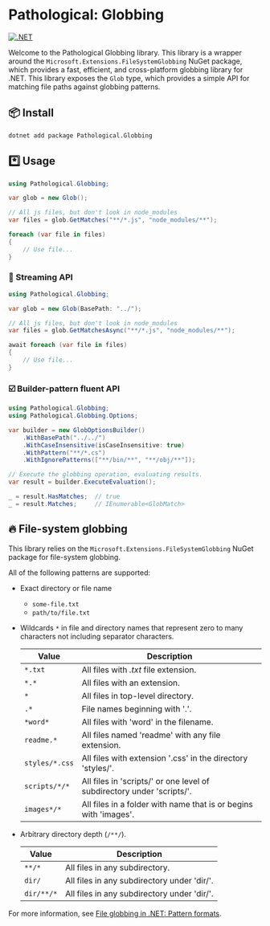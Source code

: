 ﻿# Pathological: Globbing

[![.NET](https://github.com/IEvangelist/pathological.globbing/actions/workflows/dotnet.yml/badge.svg)](https://github.com/IEvangelist/pathological.globbing/actions/workflows/dotnet.yml)

Welcome to the Pathological Globbing library. This library is a wrapper around the `Microsoft.Extensions.FileSystemGlobbing` NuGet package, which provides a fast, efficient, and cross-platform globbing library for .NET. This library exposes the `Glob` type, which provides a simple API for matching file paths against globbing patterns.

## 📦 Install

```
dotnet add package Pathological.Globbing
```

## *️⃣ Usage

```csharp
using Pathological.Globbing;

var glob = new Glob();

// All js files, but don't look in node_modules
var files = glob.GetMatches("**/*.js", "node_modules/**");

foreach (var file in files)
{
    // Use file...
}
```

### 📂 Streaming API

```csharp
using Pathological.Globbing;

var glob = new Glob(BasePath: "../");

// All js files, but don't look in node_modules
var files = glob.GetMatchesAsync("**/*.js", "node_modules/**");

await foreach (var file in files)
{
    // Use file...
}
```

### ☑️ Builder-pattern fluent API

```csharp
using Pathological.Globbing;
using Pathological.Globbing.Options;

var builder = new GlobOptionsBuilder()
    .WithBasePath("../../")
    .WithCaseInsensitive(isCaseInsensitive: true)
    .WithPattern("**/*.cs")
    .WithIgnorePatterns(["**/bin/**", "**/obj/**"]);

// Execute the globbing operation, evaluating results.
var result = builder.ExecuteEvaluation();

_ = result.HasMatches;  // true
_ = result.Matches;     // IEnumerable<GlobMatch>
```

## 🔥 File-system globbing

This library relies on the `Microsoft.Extensions.FileSystemGlobbing` NuGet package for file-system globbing.

All of the following patterns are supported:

- Exact directory or file name
  
  - `some-file.txt`
  - `path/to/file.txt`

- Wildcards `*` in file and directory names that represent zero to many characters not including separator characters.

    | Value          | Description                                                            |
    |----------------|------------------------------------------------------------------------|
    | `*.txt`        | All files with *.txt* file extension.                                  |
    | `*.*`          | All files with an extension.                                           |
    | `*`            | All files in top-level directory.                                      |
    | `.*`           | File names beginning with '.'.                                         |
    | `*word*`       | All files with 'word' in the filename.                                 |
    | `readme.*`     | All files named 'readme' with any file extension.                      |
    | `styles/*.css` | All files with extension '.css' in the directory 'styles/'.            |
    | `scripts/*/*`  | All files in 'scripts/' or one level of subdirectory under 'scripts/'. |
    | `images*/*`    | All files in a folder with name that is or begins with 'images'.       |

- Arbitrary directory depth (`/**/`).

    | Value | Description |
    | --- | --- |
    | `**/*` | All files in any subdirectory. |
    | `dir/` | All files in any subdirectory under 'dir/'. |
    | `dir/**/*` | All files in any subdirectory under 'dir/'. |

For more information, see [File globbing in .NET: Pattern formats](https://learn.microsoft.com/dotnet/core/extensions/file-globbing#pattern-formats).
